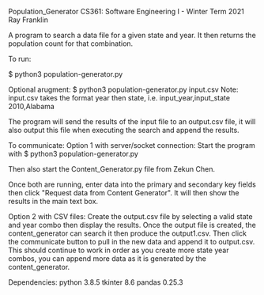 Population_Generator
CS361: Software Engineering I - Winter Term 2021
Ray Franklin

A program to search a data file for a given state and year. It then returns 
the population count for that combination.

To run:

$ python3 population-generator.py

Optional arugment:
$ python3 population-generator.py input.csv
Note: input.csv takes the format year then state, i.e.
input_year,input_state
2010,Alabama

The program will send the results of the input file to an output.csv file,
it will also output this file when executing the search and append the results.

To communicate:
Option 1 with server/socket connection:
Start the program with 
$ python3 population-generator.py

Then also start the Content_Generator.py file from Zekun Chen.

Once both are running, enter data into the primary and secondary key fields then click 
"Request data from Content Generator". It will then show the results in the main text box.

Option 2 with CSV files:
Create the output.csv file by selecting a valid state and year combo then display the results. 
Once the output file is created, the content_generator can search it then produce the output1.csv.
Then click the communicate button to pull in the new data and append it to output.csv.
This should continue to work in order as you create more state year combos, you can append more
data as it is generated by the content_generator.

Dependencies:
python 3.8.5
tkinter 8.6
pandas 0.25.3


